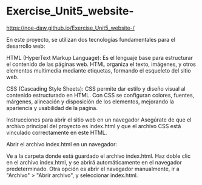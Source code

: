 # Exercise_Unit5_website-

https://noe-daw.github.io/Exercise_Unit5_website-/

En este proyecto, se utilizan dos tecnologías fundamentales para el desarrollo web:

HTML (HyperText Markup Language): Es el lenguaje base para estructurar el contenido de las páginas web. HTML organiza el texto, imágenes, y otros elementos multimedia mediante etiquetas, formando el esqueleto del sitio web.

CSS (Cascading Style Sheets): CSS permite dar estilo y diseño visual al contenido estructurado en HTML. Con CSS se configuran colores, fuentes, márgenes, alineación y disposición de los elementos, mejorando la apariencia y usabilidad de la página.

Instrucciones para abrir el sitio web en un navegador
Asegúrate de que el archivo principal del proyecto es index.html y que el archivo CSS está vinculado correctamente en este HTML.

Abrir el archivo index.html en un navegador:

Ve a la carpeta donde está guardado el archivo index.html.
Haz doble clic en el archivo index.html, y se abrirá automáticamente en el navegador predeterminado.
Otra opción es abrir el navegador manualmente, ir a "Archivo" > "Abrir archivo", y seleccionar index.html.

